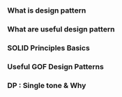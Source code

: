 ### What is design pattern

### What are useful design pattern 

### SOLID Principles Basics

### Useful GOF Design Patterns

### DP : Single tone & Why 

